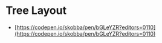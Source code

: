 # Tree Layout
* [https://codepen.io/skobba/pen/bGLeYZR?editors=0110](https://codepen.io/skobba/pen/bGLeYZR?editors=0110)
